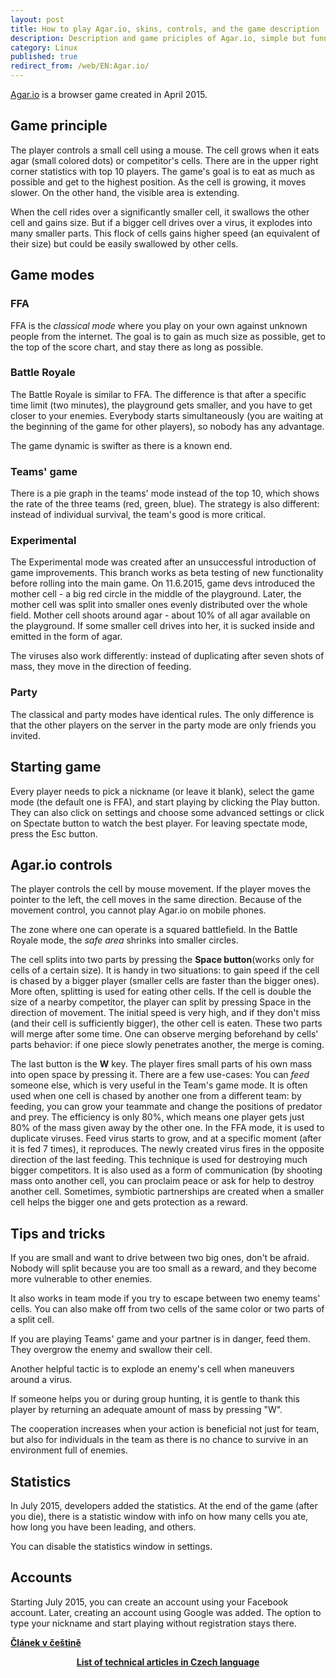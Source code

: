 ```yaml
---
layout: post
title: How to play Agar.io, skins, controls, and the game description
description: Description and game priciples of Agar.io, simple but funny browser game originally created in April 2015.
category: Linux
published: true
redirect_from: /web/EN:Agar.io/
---
```


[Agar.io](http://www.agar.io/) is a browser game created in April 2015.

## Game principle
The player controls a small cell using a mouse. The cell grows when it eats agar (small colored dots) or competitor's cells. There are in the upper right corner statistics with top 10 players. The game's goal is to eat as much as possible and get to the highest position. As the cell is growing, it moves slower. On the other hand, the visible area is extending.

When the cell rides over a significantly smaller cell, it swallows the other cell and gains size. But if a bigger cell drives over a virus, it explodes into many smaller parts. This flock of cells gains higher speed (an equivalent of their size) but could be easily swallowed by other cells.

## Game modes
### FFA
FFA is the *classical mode* where you play on your own against unknown people from the internet. The goal is to gain as much size as possible, get to the top of the score chart, and stay there as long as possible.

### Battle Royale
The Battle Royale is similar to FFA. The difference is that after a specific time limit (two minutes), the playground gets smaller, and you have to get closer to your enemies. Everybody starts simultaneously (you are waiting at the beginning of the game for other players), so nobody has any advantage.

The game dynamic is swifter as there is a known end.

### Teams' game
There is a pie graph in the teams' mode instead of the top 10, which shows the rate of the three teams (red, green, blue). The strategy is also different: instead of individual survival, the team's good is more critical.

### Experimental
The Experimental mode was created after an unsuccessful introduction of game improvements. This branch works as beta testing of new functionality before rolling into the main game. On 11.6.2015, game devs introduced the mother cell - a big red circle in the middle of the playground. Later, the mother cell was split into smaller ones evenly distributed over the whole field. Mother cell shoots around agar - about 10% of all agar available on the playground. If some smaller cell drives into her, it is sucked inside and emitted in the form of agar.

The viruses also work differently: instead of duplicating after seven shots of mass, they move in the direction of feeding.

### Party
The classical and party modes have identical rules. The only difference is that the other players on the server in the party mode are only friends you invited.

## Starting game
Every player needs to pick a nickname (or leave it blank), select the game mode (the default one is FFA), and start playing by clicking the Play button. They can also click on settings and choose some advanced settings or click on Spectate button to watch the best player. For leaving spectate mode, press the Esc button.

## Agar.io controls
The player controls the cell by mouse movement. If the player moves the pointer to the left, the cell moves in the same direction. Because of the movement control, you cannot play Agar.io on mobile phones.

The zone where one can operate is a squared battlefield. In the Battle Royale mode, the *safe area* shrinks into smaller circles.

The cell splits into two parts by pressing the **Space button**(works only for cells of a certain size). It is handy in two situations: to gain speed if the cell is chased by a bigger player (smaller cells are faster than the bigger ones). More often, splitting is used for eating other cells. If the cell is double the size of a nearby competitor, the player can split by pressing Space in the direction of movement. The initial speed is very high, and if they don't miss (and their cell is sufficiently bigger), the other cell is eaten. These two parts will merge after some time. One can observe merging beforehand by cells' parts behavior: if one piece slowly penetrates another, the merge is coming.

The last button is the **W** key. The player fires small parts of his own mass into open space by pressing it. There are a few use-cases:
You can *feed* someone else, which is very useful in the Team's game mode. It is often used when one cell is chased by another one from a different team: by feeding, you can grow your teammate and change the positions of predator and prey. The efficiency is only 80%, which means one player gets just 80% of the mass given away by the other one.
In the FFA mode, it is used to duplicate viruses. Feed virus starts to grow, and at a specific moment (after it is fed 7 times), it reproduces. The newly created virus fires in the opposite direction of the last feeding. This technique is used for destroying much bigger competitors.
It is also used as a form of communication (by shooting mass onto another cell, you can proclaim peace or ask for help to destroy another cell. Sometimes, symbiotic partnerships are created when a smaller cell helps the bigger one and gets protection as a reward.

## Tips and tricks
If you are small and want to drive between two big ones, don't be afraid. Nobody will split because you are too small as a reward, and they become more vulnerable to other enemies.

It also works in team mode if you try to escape between two enemy teams' cells. You can also make off from two cells of the same color or two parts of a split cell.

If you are playing Teams' game and your partner is in danger, feed them. They overgrow the enemy and swallow their cell.

Another helpful tactic is to explode an enemy's cell when maneuvers around a virus.

If someone helps you or during group hunting, it is gentle to thank this player by returning an adequate amount of mass by pressing "W".

The cooperation increases when your action is beneficial not just for team, but also for individuals in the team as there is no chance to survive in an environment full of enemies.

## Statistics
In July 2015, developers added the statistics. At the end of the game (after you die), there is a statistic window with info on how many cells you ate, how long you have been leading, and others.

You can disable the statistics window in settings.

## Accounts
Starting July 2015, you can create an account using your Facebook account. Later, creating an account using Google was added. The option to type your nickname and start playing without registration stays there.

**[Článek v češtině]({{site.baseurl}}/web/Agar.io)**

<center><b><a href="../">List of technical articles in Czech language</a></b></center>
